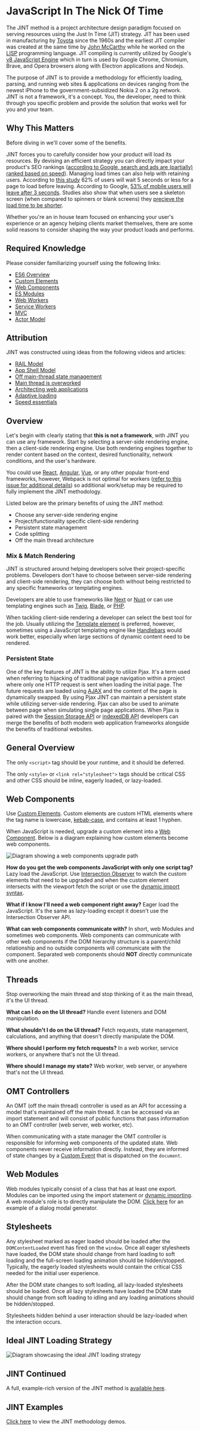 # JavaScript In The Nick Of Time

The JINT method is a project architecture design paradigm focused on serving resources using the Just In Time (JIT) strategy. JIT has been used in manufacturing by [Toyota](https://en.wikipedia.org/wiki/Just-in-time_manufacturing) since the 1960s and the earliest JIT compiler was created at the same time by [John McCarthy](https://en.wikipedia.org/wiki/Just-in-time_compilation) while he worked on the [LISP](https://en.wikipedia.org/wiki/Lisp_(programming_language)) programming language. JIT compiling is currently utilized by Google's [v8 JavaScript Engine](https://en.wikipedia.org/wiki/V8_(JavaScript_engine)) which in turn is used by Google Chrome, Chromium, Brave, and Opera browsers along with Electron applications and Nodejs.

The purpose of JINT is to provide a methodology for efficiently loading, parsing, and running web sites & applications on devices ranging from the newest iPhone to the government-subsidized Nokia 2 on a 2g network. JINT is not a framework, it's a concept. You, the developer, need to think through you specific problem and provide the solution that works well for you and your team.

## Why This Matters

Before diving in we'll cover some of the benefits.

JINT forces you to carefully consider how your product will load its resources. By devising an efficient strategy you can directly impact your product's SEO rankings ([according to Google, search and ads are (partially) ranked based on speed](https://developers.google.com/web/updates/2018/07/search-ads-speed)). Managing load times can also help with retaining users. According to [this study]((https://www.imperva.com/blog/ecommerce-study/)) 62% of users will wait 5 seconds or less for a page to load before leaving. According to Google, [53% of mobile users will leave after 3 seconds](https://www.thinkwithgoogle.com/marketing-resources/data-measurement/mobile-page-speed-new-industry-benchmarks/). Studies also show that when users see a skeleton screen (when compared to spinners or blank screens) they [precieve the load time to be shorter](https://uxdesign.cc/what-you-should-know-about-skeleton-screens-a820c45a571a).

Whether you're an in house team focused on enhancing your user's experience or an agency helping clients market themselves, there are some solid reasons to consider shaping the way your product loads and performs.

## Required Knowledge

Please consider familiarizing yourself using the following links:

- [ES6 Overview](https://ponyfoo.com/articles/es6)
- [Custom Elements](https://html.spec.whatwg.org/multipage/custom-elements.html)
- [Web Components](https://developer.mozilla.org/en-US/docs/Web/Web_Components)
- [ES Modules](https://v8.dev/features/modules)
- [Web Workers](https://developer.mozilla.org/en-US/docs/Web/API/Web_Workers_API)
- [Service Workers](https://developer.mozilla.org/en-US/docs/Web/API/Service_Worker_API)
- [MVC](https://en.wikipedia.org/wiki/Model%E2%80%93view%E2%80%93controller)
- [Actor Model](https://en.wikipedia.org/wiki/Actor_model)

## Attribution

JINT was constructed using ideas from the following videos and articles:

- [RAIL Model](https://developers.google.com/web/fundamentals/performance/rail)
- [App Shell Model](https://developers.google.com/web/fundamentals/architecture/app-shell)
- [Off main-thread state management](https://dassur.ma/things/react-redux-comlink/)
- [Main thread is overworked](https://youtu.be/7Rrv9qFMWNM)
- [Architecting web applications](https://youtu.be/Vg60lf92EkM)
- [Adaptive loading](https://youtu.be/puUPpVrIRkc)
- [Speed essentials](https://youtu.be/reztLS3vomE)

## Overview

Let's begin with clearly stating that **this is not a framework**, with JINT you can use any framework. Start by selecting a server-side rendering engine, then a client-side rendering engine. Use both rendering engines together to render content based on the context, desired functionality, network conditions, and the user's hardware.

You could use [React](https://reactjs.org/), [Angular](https://angular.io/), [Vue](https://vuejs.org/), or any other popular front-end frameworks, however, Webpack is not optimal for workers ([refer to this issue for additional details](https://github.com/webpack/webpack/issues/6472)) so additional work/setup may be required to fully implement the JINT methodology.

Listed below are the primary benefits of using the JINT method:

- Choose any server-side rendering engine
- Project/functionality specific client-side rendering
- Persistent state management
- Code splitting
- Off the main thread architecture

### Mix & Match Rendering

JINT is structured around helping developers solve their project-specific problems. Developers don't have to choose between server-side rendering and client-side rendering, they can choose both without being restricted to any specific frameworks or templating engines.

Developers are able to use frameworks like [Next](https://nextjs.org/) or [Nuxt](https://nuxtjs.org/) or can use templating engines such as [Twig](https://twig.symfony.com/), [Blade](https://laravel.com/docs/5.8/blade), or [PHP](https://www.php.net/).

When tackling client-side rendering a developer can select the best tool for the job. Usually utilizing the [Template element](https://developer.mozilla.org/en-US/docs/Web/HTML/Element/template) is preferred, however, sometimes using a JavaScript templating engine like [Handlebars](https://handlebarsjs.com/) would work better, especially when large sections of dynamic content need to be rendered.

### Persistent State

One of the key features of JINT is the ability to utilize Pjax. It's a term used when referring to hijacking of traditional page navigation within a project where only one HTTP request is sent when loading the initial page. The future requests are loaded using [AJAX](https://en.wikipedia.org/wiki/Ajax_(programming)) and the content of the page is dynamically swapped. By using Pjax JINT can maintain a persistent state while utilizing server-side rendering. Pjax can also be used to animate between page when simulating single page applications. When Pjax is paired with the [Session Storage API](https://developer.mozilla.org/en-US/docs/Web/API/Window/sessionStorage) or [indexedDB API](https://developer.mozilla.org/en-US/docs/Web/API/IndexedDB_API) developers can merge the benefits of both modern web application frameworks alongside the benefits of traditional websites.

## General Overview

The only `<script>` tag should be your runtime, and it should be deferred.

The only `<style>` or `<link rel="stylesheet">` tags should be critical CSS and other CSS should be inline, eagerly loaded, or lazy-loaded.

## Web Components

Use [Custom Elements](https://html.spec.whatwg.org/multipage/custom-elements.html). Custom elements are custom HTML elements where the tag name is lowercase, [kebab-case](https://en.wikipedia.org/wiki/Letter_case#Special_case_styles), and contains at least 1 hyphen.

When JavaScript is needed, upgrade a custom element into a [Web Component](https://developer.mozilla.org/en-US/docs/Web/Web_Components). Below is a diagram explaining how custom elements become web components.

![Diagram showing a web components upgrade path](/images/custom-element-to-web-component.png)

**How do you get the web components JavaScript with only one script tag?** Lazy load the JavaScript. Use [Intersection Observer](https://developer.mozilla.org/en-US/docs/Web/API/Intersection_Observer_API) to watch the custom elements that need to be upgraded and when the custom element intersects with the viewport fetch the script or use the [dynamic import syntax](https://v8.dev/features/dynamic-import).

**What if I know I'll need a web component right away?** Eager load the JavaScript. It's the same as lazy-loading except it doesn't use the Intersection Observer API.

**What can web components communicate with?** In short, web Modules and sometimes web components. Web components can communicate with other web components if the DOM hierarchy structure is a parent/child relationship and no outside components will communicate with the component. Separated web components should **NOT** directly communicate with one another.

## Threads

Stop overworking the main thread and stop thinking of it as the main thread, it's the UI thread.

**What can I do on the UI thread?** Handle event listeners and DOM manipulation.

**What shouldn't I do on the UI thread?** Fetch requests, state management, calculations, and anything that doesn't directly manipulate the DOM.

**Where should I perform my fetch requests?** In a web worker, service workers, or anywhere that's not the UI thread.

**Where should I manage my state?** Web worker, web server, or anywhere that's not the UI thread.

## OMT Controllers

An OMT (off the main thread) controller is used as an API for accessing a model that's maintained off the main thread. It can be accessed via an import statement and will consist of public functions that pass information to an OMT controller (web server, web worker, etc).

When communicating with a state manager the OMT controller is responsible for informing web components of the updated state. Web components never receive information directly. Instead, they are informed of state changes by a [Custom Event](https://developer.mozilla.org/en-US/docs/Web/API/CustomEvent/CustomEvent) that is dispatched on the `document`.

## Web Modules

Web modules typically consist of a class that has at least one export. Modules can be imported using the import statement or [dynamic importing](https://v8.dev/features/dynamic-import). A web module's role is to directly manipulate the DOM. [Click here](https://examples.jintmethod.dev/dialog-maker/) for an example of a dialog modal generator.

## Stylesheets

Any stylesheet marked as eager loaded should be loaded after the `DOMContentLoaded` event has fired on the `window`. Once all eager stylesheets have loaded, the DOM state should change from hard loading to soft loading and the full-screen loading animation should be hidden/stopped. Typically, the eagerly loaded stylesheets would contain the critical CSS needed for the initial user experience.

After the DOM state changes to soft loading, all lazy-loaded stylesheets should be loaded. Once all lazy stylesheets have loaded the DOM state should change from soft loading to idling and any loading animations should be hidden/stopped.

Stylesheets hidden behind a user interaction should be lazy-loaded when the interaction occurs.

## Ideal JINT Loading Strategy

![Diagram showcasing the ideal JINT loading strategy](/images/idea-jint-loading-strategy.png)

## JINT Continued

A full, example-rich version of the JINT method is [available here](https://jintmethod.dev/expanded).

## JINT Examples

[Click here](https://examples.jintmethod.dev/) to view the JINT methodology demos.
